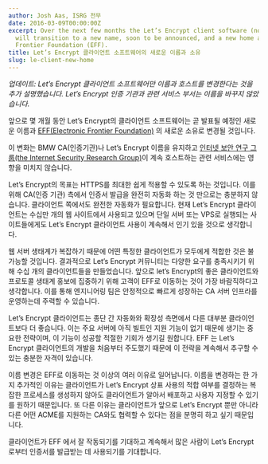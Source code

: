 ```yaml
---
author: Josh Aas, ISRG 전무
date: 2016-03-09T00:00:00Z
excerpt: Over the next few months the Let’s Encrypt client software (not the service)
  will transition to a new name, soon to be announced, and a new home at the Electronic
  Frontier Foundation (EFF).
title: Let’s Encrypt 클라이언트 소프트웨어의 새로운 이름과 소유
slug: le-client-new-home
---
```


*업데이트: Let’s Encrypt 클라이언트 소프트웨어만 이름과 호스트를 변경한다는 것을 추가 설명했습니다. Let’s Encrypt 인증 기관과 관련 서비스 부서는 이름을 바꾸지 않았습니다.*

앞으로 몇 개월 동안 Let’s Encrypt의 클라이언트 소프트웨어는 곧 발표될 예정인 새로운 이름과 [EFF(Electronic Frontier Foundation)](https://www.eff.org/) 의 새로운 소유로 변경될 것입니다.

이 변화는 BMW CA(인증기관)나 Let’s Encrypt 이름을 유지하고 [인터넷 보안 연구 그룹(the Internet Security Research Group)](https://letsencrypt.org/isrg/)이 계속 호스트하는 관련 서비스에는 영향을 미치지 않습니다.

Let’s Encrypt의 목표는 HTTPS를 최대한 쉽게 적용할 수 있도록 하는 것입니다. 이를 위해 CA(인증 기관) 측에서 인증서 발급을 완전히 자동화 하는 것 만으로는 충분하지 않습니다. 클라이언트 쪽에서도 완전한 자동화가 필요합니다. 현재 Let’s Encrypt 클라이언트는 수십만 개의 웹 사이트에서 사용되고 있으며 단일 서버 또는 VPS로 실행되는 사이트들에게도 Let’s Encrypt 클라이언트 사용이 계속해서 인기 있을 것으로 생각합니다.

웹 서버 생태계가 복잡하기 때문에 어떤 특정한 클라이언트가 모두에게 적합한 것은 불가능할 것입니다. 결과적으로 Let’s Encrypt 커뮤니티는 다양한 요구를 충족시키기 위해 수십 개의 클라이언트들을 만들었습니다. 앞으로 let’s Encrypt의 좋은 클라이언트와 프로토콜 생태계 홍보에 집중하기 위해 고객이 EFF로 이동하는 것이 가장 바람직하다고 생각합니다. 이를 통해 엔지니어링 팀은 안정적으로 빠르게 성장하는 CA 서버 인프라를 운영하는데 주력할 수 있습니다.

Let’s Encrypt 클라이언트는 종단 간 자동화와 확장성 측면에서 다른 대부분 클라이언트보다 더 좋습니다. 이는 주요 서버에 아직 빌트인 지원 기능이 없기 때문에 생기는 중요한 전략이며, 이 기능이 성공할 적절한 기회가 생기길 원합니다. EFF 는 Let’s Encrypt 클라이언트의 개발을 처음부터 주도했기 때문에 이 전략을 계속해서 추구할 수 있는 충분한 자격이 있습니다.

이름 변경은 EFF로 이동하는 것 이상의 여러 이유로 일어납니다. 이름을 변경하는 한 가지 추가적인 이유는 클라이언트가 Let’s Encrypt 상표 사용의 적합 여부를 결정하는 복잡한 프로세스를 생성하지 않아도 클라이언트가 알아서 배포하고 사용자 지정할 수 있기를 원하기 때문입니다. 또 다른 이유는 클라이언트가 앞으로 Let’s Encrypt 뿐만 아니라 다른 어떤 ACME를 지원하는 CA와도 협력할 수 있다는 점을 분명히 하고 싶기 때문입니다.

클라이언트가 EFF 에서 잘 작동되기를 기대하고 계속해서 많은 사람이 Let’s Encrypt로부터 인증서를 발급받는 데 사용되기를 기대합니다.